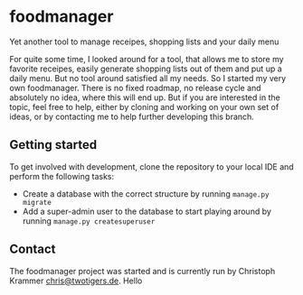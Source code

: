 # foodmanager
Yet another tool to manage receipes, shopping lists and your daily menu

For quite some time, I looked around for a tool, that allows me to store my favorite receipes, easily generate shopping lists out of them and put up a daily menu. But no tool around satisfied all my needs. So I started my very own foodmanager.
There is no fixed roadmap, no release cycle and absolutely no idea, where this will end up. But if you are interested in the topic, feel free to help, either by cloning and working on your own set of ideas, or by contacting me to help further developing this branch.

## Getting started
To get involved with development, clone the repository to your local IDE and perform the following tasks:
- Create a database with the correct structure by running `manage.py migrate`
- Add a super-admin user to the database to start playing around by running `manage.py createsuperuser`

## Contact
The foodmanager project was started and is currently run by Christoph Krammer <chris@twotigers.de>.
Hello
